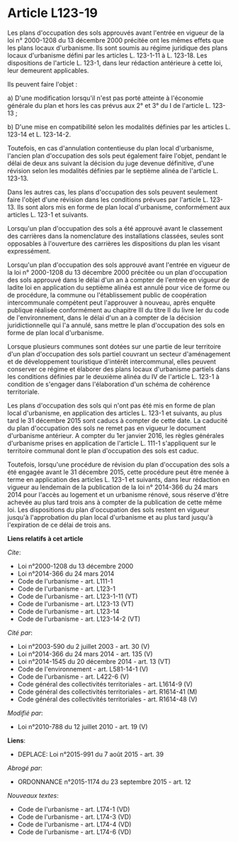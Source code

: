 # Article L123-19

Les plans d'occupation des sols approuvés avant l'entrée en vigueur de la loi n° 2000-1208 du 13 décembre 2000 précitée ont
les mêmes effets que les plans locaux d'urbanisme. Ils sont soumis au régime juridique des plans locaux d'urbanisme défini
par les articles L. 123-1-11 à L. 123-18. Les dispositions de l'article L. 123-1, dans leur rédaction antérieure à cette loi,
leur demeurent applicables. 

Ils peuvent faire l'objet : 

a) D'une modification lorsqu'il n'est pas porté atteinte à l'économie générale du plan et hors les cas prévus aux 2° et 3° du
I de l'article L. 123-13 ; 

b) D'une mise en compatibilité selon les modalités définies par les articles L. 123-14 et L. 123-14-2. 

Toutefois, en cas d'annulation contentieuse du plan local d'urbanisme, l'ancien plan d'occupation des sols peut également
faire l'objet, pendant le délai de deux ans suivant la décision du juge devenue définitive, d'une révision selon les
modalités définies par le septième alinéa de l'article L. 123-13. 

Dans les autres cas, les plans d'occupation des sols peuvent seulement faire l'objet d'une révision dans les conditions
prévues par l'article L. 123-13. Ils sont alors mis en forme de plan local d'urbanisme, conformément aux articles L. 123-1 et
suivants. 

Lorsqu'un plan d'occupation des sols a été approuvé avant le classement des carrières dans la nomenclature des installations
classées, seules sont opposables à l'ouverture des carrières les dispositions du plan les visant expressément. 

Lorsqu'un plan d'occupation des sols approuvé avant l'entrée en vigueur de la loi n° 2000-1208 du 13 décembre 2000 précitée
ou un plan d'occupation des sols approuvé dans le délai d'un an à compter de l'entrée en vigueur de ladite loi en application
du septième alinéa est annulé pour vice de forme ou de procédure, la commune ou l'établissement public de coopération
intercommunale compétent peut l'approuver à nouveau, après enquête publique réalisée conformément au chapitre III du titre II
du livre Ier du code de l'environnement, dans le délai d'un an à compter de la décision juridictionnelle qui l'a annulé, sans
mettre le plan d'occupation des sols en forme de plan local d'urbanisme. 

Lorsque plusieurs communes sont dotées sur une partie de leur territoire d'un plan d'occupation des sols partiel couvrant un
secteur d'aménagement et de développement touristique d'intérêt intercommunal, elles peuvent conserver ce régime et élaborer
des plans locaux d'urbanisme partiels dans les conditions définies par le deuxième alinéa du IV de l'article L. 123-1 à
condition de s'engager dans l'élaboration d'un schéma de cohérence territoriale. 

Les plans d'occupation des sols qui n'ont pas été mis en forme de plan local d'urbanisme, en application des articles L.
123-1 et suivants, au plus tard le 31 décembre 2015 sont caducs à compter de cette date. La caducité du plan d'occupation des
sols ne remet pas en vigueur le document d'urbanisme antérieur. A compter du 1er janvier 2016, les règles générales
d'urbanisme prises en application de l'article L. 111-1 s'appliquent sur le territoire communal dont le plan d'occupation des
sols est caduc. 

Toutefois, lorsqu'une procédure de révision du plan d'occupation des sols a été engagée avant le 31 décembre 2015, cette
procédure peut être menée à terme en application des articles L. 123-1 et suivants, dans leur rédaction en vigueur au
lendemain de la publication de la loi n° 2014-366 du 24 mars 2014 pour l'accès au logement et un urbanisme rénové, sous
réserve d'être achevée au plus tard trois ans à compter de la publication de cette même loi. Les dispositions du plan
d'occupation des sols restent en vigueur jusqu'à l'approbation du plan local d'urbanisme et au plus tard jusqu'à l'expiration
de ce délai de trois ans.

**Liens relatifs à cet article**

_Cite_:

  - Loi n°2000-1208 du 13 décembre 2000
  - Loi n°2014-366 du 24 mars 2014
  - Code de l'urbanisme - art. L111-1
  - Code de l'urbanisme - art. L123-1
  - Code de l'urbanisme - art. L123-1-11 (VT)
  - Code de l'urbanisme - art. L123-13 (VT)
  - Code de l'urbanisme - art. L123-14
  - Code de l'urbanisme - art. L123-14-2 (VT)

_Cité par_:

  - Loi n°2003-590 du 2 juillet 2003 - art. 30 (V)
  - Loi n°2014-366 du 24 mars 2014 - art. 135 (V)
  - Loi n°2014-1545 du 20 décembre 2014 - art. 13 (VT)
  - Code de l'environnement - art. L581-14-1 (V)
  - Code de l'urbanisme - art. L422-6 (V)
  - Code général des collectivités territoriales - art. L1614-9 (V)
  - Code général des collectivités territoriales - art. R1614-41 (M)
  - Code général des collectivités territoriales - art. R1614-48 (V)

_Modifié par_:

  - Loi n°2010-788 du 12 juillet 2010 - art. 19 (V)

**Liens**:

  - DEPLACE: Loi n°2015-991 du 7 août 2015 - art. 39

_Abrogé par_:

  - ORDONNANCE n°2015-1174 du 23 septembre 2015 - art. 12

_Nouveaux textes_:

  - Code de l'urbanisme - art. L174-1 (VD)
  - Code de l'urbanisme - art. L174-3 (VD)
  - Code de l'urbanisme - art. L174-4 (VD)
  - Code de l'urbanisme - art. L174-6 (VD)
